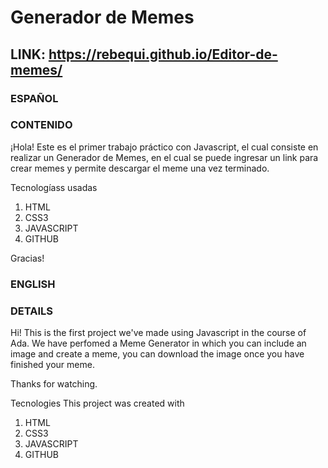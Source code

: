 # Generador de Memes 
## LINK: https://rebequi.github.io/Editor-de-memes/

### ESPAÑOL
### CONTENIDO
¡Hola! Este es el primer trabajo práctico con Javascript, el cual consiste en realizar un Generador de Memes, en el cual se puede ingresar un link para crear memes y permite descargar el meme una vez terminado.

Tecnologíass usadas
1. HTML
2. CSS3
3. JAVASCRIPT
4. GITHUB

Gracias!

### ENGLISH
### DETAILS
Hi! This is the first project we've made using Javascript in the course of Ada. We have perfomed a Meme Generator in which you can include an image and create a meme, you can download the image once you have finished your meme.

Thanks for watching.

Tecnologies
This project was created with

1. HTML
2. CSS3
3. JAVASCRIPT
4. GITHUB